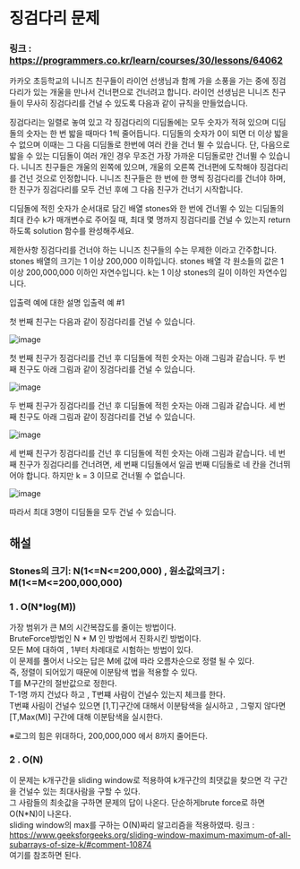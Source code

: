 # 징검다리 문제

### 링크 : https://programmers.co.kr/learn/courses/30/lessons/64062

카카오 초등학교의 니니즈 친구들이 라이언 선생님과 함께 가을 소풍을 가는 중에 징검다리가 있는 개울을 만나서 건너편으로 건너려고 합니다. 라이언 선생님은 니니즈 친구들이 무사히 징검다리를 건널 수 있도록 다음과 같이 규칙을 만들었습니다.

징검다리는 일렬로 놓여 있고 각 징검다리의 디딤돌에는 모두 숫자가 적혀 있으며 디딤돌의 숫자는 한 번 밟을 때마다 1씩 줄어듭니다.
디딤돌의 숫자가 0이 되면 더 이상 밟을 수 없으며 이때는 그 다음 디딤돌로 한번에 여러 칸을 건너 뛸 수 있습니다.
단, 다음으로 밟을 수 있는 디딤돌이 여러 개인 경우 무조건 가장 가까운 디딤돌로만 건너뛸 수 있습니다.
니니즈 친구들은 개울의 왼쪽에 있으며, 개울의 오른쪽 건너편에 도착해야 징검다리를 건넌 것으로 인정합니다.
니니즈 친구들은 한 번에 한 명씩 징검다리를 건너야 하며, 한 친구가 징검다리를 모두 건넌 후에 그 다음 친구가 건너기 시작합니다.

디딤돌에 적힌 숫자가 순서대로 담긴 배열 stones와 한 번에 건너뛸 수 있는 디딤돌의 최대 칸수 k가 매개변수로 주어질 때, 최대 몇 명까지 징검다리를 건널 수 있는지 return 하도록 solution 함수를 완성해주세요.

제한사항
징검다리를 건너야 하는 니니즈 친구들의 수는 무제한 이라고 간주합니다.
stones 배열의 크기는 1 이상 200,000 이하입니다.
stones 배열 각 원소들의 값은 1 이상 200,000,000 이하인 자연수입니다.
k는 1 이상 stones의 길이 이하인 자연수입니다.

입출력 예에 대한 설명
입출력 예 #1

첫 번째 친구는 다음과 같이 징검다리를 건널 수 있습니다.

![image](https://user-images.githubusercontent.com/50165842/101271447-1af13600-37c6-11eb-8449-52f4cd285a47.png)

첫 번째 친구가 징검다리를 건넌 후 디딤돌에 적힌 숫자는 아래 그림과 같습니다.
두 번째 친구도 아래 그림과 같이 징검다리를 건널 수 있습니다.

![image](https://user-images.githubusercontent.com/50165842/101271452-25abcb00-37c6-11eb-9950-462929975b33.png)


두 번째 친구가 징검다리를 건넌 후 디딤돌에 적힌 숫자는 아래 그림과 같습니다.
세 번째 친구도 아래 그림과 같이 징검다리를 건널 수 있습니다.

![image](https://user-images.githubusercontent.com/50165842/101271455-2c3a4280-37c6-11eb-9459-480627a9757f.png)


세 번째 친구가 징검다리를 건넌 후 디딤돌에 적힌 숫자는 아래 그림과 같습니다.
네 번째 친구가 징검다리를 건너려면, 세 번째 디딤돌에서 일곱 번째 디딤돌로 네 칸을 건너뛰어야 합니다. 하지만 k = 3 이므로 건너뛸 수 없습니다.

![image](https://user-images.githubusercontent.com/50165842/101271462-496f1100-37c6-11eb-9c4c-b62b8c9c0ed1.png)


따라서 최대 3명이 디딤돌을 모두 건널 수 있습니다.

## 해설
### Stones의 크기: N(1<=N<=200,000) , 원소값의크기 : M(1<=M<=200,000,000)

### 1 . O(N*log(M))

가장 범위가 큰 M의 시간복잡도를 줄이는 방법이다.     
BruteForce방법인 N * M 인 방법에서 진화시킨 방법이다.     
모든 M에 대하여 , 1부터 차례대로 시험하는 방법이 있다.      
이 문제를 풀어서 나오는 답은 M에 값에 따라 오름차순으로 정렬 될 수 있다.     
즉, 정렬이 되어있기 때문에 이분탐색 법을 적용할 수 있다.     
T를 M구간의 절반값으로 정한다.     
T-1명 까지 건넜다 하고 , T번쨰 사람이 건널수 있는지 체크를 한다.      
T번쨰 사림이 건널수 있으면 [1,T]구간에 대해서 이분탐색을 실시하고 , 그렇지 않다면 [T,Max(M)] 구간에 대해 이분탐색을 실시한다.     
     
※로그의 힘은 위대하다, 200,000,000 에서 8까지 줄어든다.      

### 2 . O(N)
이 문제는 k개구간을 sliding window로 적용하여 k개구간의 최댓값을 찾으면 각 구간을 건널수 있는 최대사람을 구할 수 있다.      
그 사람들의 최솟값을 구하면 문제의 답이 나온다.
단순하게brute force로 하면 O(N*N)이 나온다.     
sliding window의 max를 구하는 O(N)짜리 알고리즘을 적용하였따.
링크 : https://www.geeksforgeeks.org/sliding-window-maximum-maximum-of-all-subarrays-of-size-k/#comment-10874    
여기를 참조하면 된다.

